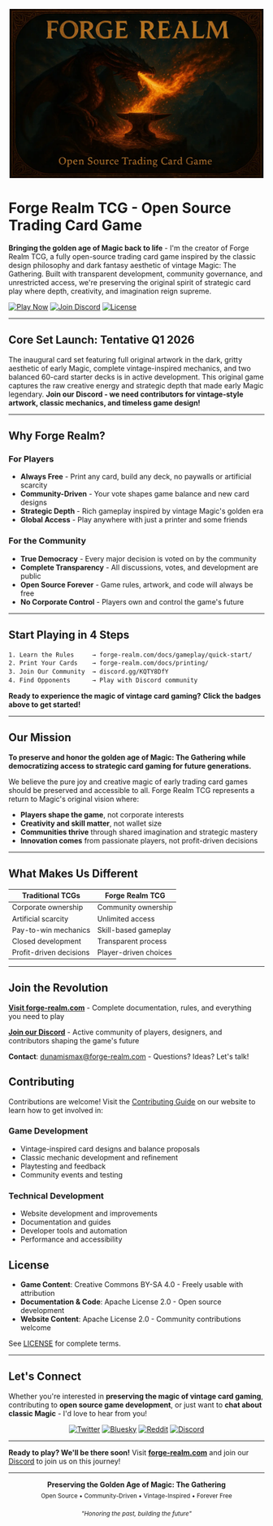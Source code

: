 <p align="center">
  <img src="https://raw.githubusercontent.com/dunamismax/forge-realm/refs/heads/main/static/images/forge-realm-main-wide.webp" alt="Forge Realm - Open Source Trading Card Game" width="500" />
</p>

# Forge Realm TCG - Open Source Trading Card Game

**Bringing the golden age of Magic back to life** - I'm the creator of Forge Realm TCG, a fully open-source trading card game inspired by the classic design philosophy and dark fantasy aesthetic of vintage Magic: The Gathering. Built with transparent development, community governance, and unrestricted access, we're preserving the original spirit of strategic card play where depth, creativity, and imagination reign supreme.

[![Play Now](https://img.shields.io/badge/Play_Now-forge--realm.com-50fa7b?style=for-the-badge&labelColor=0b0b0b)](https://forge-realm.com)
[![Join Discord](https://img.shields.io/badge/Join_Discord-Community-8839ef?style=for-the-badge&labelColor=0b0b0b)](https://discord.gg/KQTY8DfY)
[![License](https://img.shields.io/badge/License-CC_BY--SA_4.0-a6e3a1?style=for-the-badge&labelColor=0b0b0b)](https://github.com/dunamismax/forge-realm/blob/main/LICENSE)

---

## **Core Set Launch: Tentative Q1 2026**

The inaugural card set featuring full original artwork in the dark, gritty aesthetic of early Magic, complete vintage-inspired mechanics, and two balanced 60-card starter decks is in active development. This original game captures the raw creative energy and strategic depth that made early Magic legendary. **Join our Discord - we need contributors for vintage-style artwork, classic mechanics, and timeless game design!**

---

## **Why Forge Realm?**

### **For Players**

- **Always Free** - Print any card, build any deck, no paywalls or artificial scarcity
- **Community-Driven** - Your vote shapes game balance and new card designs
- **Strategic Depth** - Rich gameplay inspired by vintage Magic's golden era
- **Global Access** - Play anywhere with just a printer and some friends

### **For the Community**

- **True Democracy** - Every major decision is voted on by the community
- **Complete Transparency** - All discussions, votes, and development are public
- **Open Source Forever** - Game rules, artwork, and code will always be free
- **No Corporate Control** - Players own and control the game's future

---

## **Start Playing in 4 Steps**

```sh
1. Learn the Rules     → forge-realm.com/docs/gameplay/quick-start/
2. Print Your Cards    → forge-realm.com/docs/printing/
3. Join Our Community  → discord.gg/KQTY8DfY
4. Find Opponents      → Play with Discord community
```

**Ready to experience the magic of vintage card gaming?** **Click the badges above to get started!**

---

## **Our Mission**

**To preserve and honor the golden age of Magic: The Gathering while democratizing access to strategic card gaming for future generations.**

We believe the pure joy and creative magic of early trading card games should be preserved and accessible to all. Forge Realm TCG represents a return to Magic's original vision where:

- **Players shape the game**, not corporate interests
- **Creativity and skill matter**, not wallet size
- **Communities thrive** through shared imagination and strategic mastery
- **Innovation comes** from passionate players, not profit-driven decisions

---

## **What Makes Us Different**

| Traditional TCGs | Forge Realm TCG |
|------------------|-----------------|
| Corporate ownership | Community ownership |
| Artificial scarcity | Unlimited access |
| Pay-to-win mechanics | Skill-based gameplay |
| Closed development | Transparent process |
| Profit-driven decisions | Player-driven choices |

---

## **Join the Revolution**

**[Visit forge-realm.com](https://forge-realm.com)** - Complete documentation, rules, and everything you need to play

**[Join our Discord](https://discord.gg/KQTY8DfY)** - Active community of players, designers, and contributors shaping the game's future

**Contact**: [dunamismax@forge-realm.com](mailto:dunamismax@forge-realm.com) - Questions? Ideas? Let's talk!

## Contributing

Contributions are welcome! Visit the [Contributing Guide](https://forge-realm.com/docs/contributing/) on our website to learn how to get involved in:

### Game Development

- Vintage-inspired card designs and balance proposals
- Classic mechanic development and refinement
- Playtesting and feedback
- Community events and testing

### Technical Development

- Website development and improvements
- Documentation and guides
- Developer tools and automation
- Performance and accessibility

## License

- **Game Content**: Creative Commons BY-SA 4.0 - Freely usable with attribution
- **Documentation & Code**: Apache License 2.0 - Open source development
- **Website Content**: Apache License 2.0 - Community contributions welcome

See [LICENSE](https://github.com/dunamismax/forge-realm/blob/main/LICENSE) for complete terms.

---

## **Let's Connect**

Whether you're interested in **preserving the magic of vintage card gaming**, contributing to **open source game development**, or just want to **chat about classic Magic** - I'd love to hear from you!

<p align="center">
  <a href="https://twitter.com/dunamismax" target="_blank"><img src="https://img.shields.io/badge/Twitter-50fa7b?style=for-the-badge&logo=twitter&logoColor=0b0b0b" alt="Twitter"></a>
  <a href="https://bsky.app/profile/dunamismax.bsky.social" target="_blank"><img src="https://img.shields.io/badge/Bluesky-8839ef?style=for-the-badge&logo=bluesky&logoColor=white" alt="Bluesky"></a>
  <a href="https://reddit.com/user/dunamismax" target="_blank"><img src="https://img.shields.io/badge/Reddit-a6e3a1?style=for-the-badge&logo=reddit&logoColor=0b0b0b" alt="Reddit"></a>
  <a href="https://discord.com/users/dunamismax" target="_blank"><img src="https://img.shields.io/badge/Discord-88c0d0?style=for-the-badge&logo=discord&logoColor=0b0b0b" alt="Discord"></a>
</p>

---

**Ready to play? We'll be there soon!** Visit **[forge-realm.com](https://forge-realm.com)** and join our [Discord](https://discord.gg/KQTY8DfY) to join us on this journey!

---

<p align="center">
  <strong>Preserving the Golden Age of Magic: The Gathering</strong><br>
  <sub>Open Source • Community-Driven • Vintage-Inspired • Forever Free</sub>
</p>

<p align="center">
  <sub><em>"Honoring the past, building the future"</em></sub>
</p>
